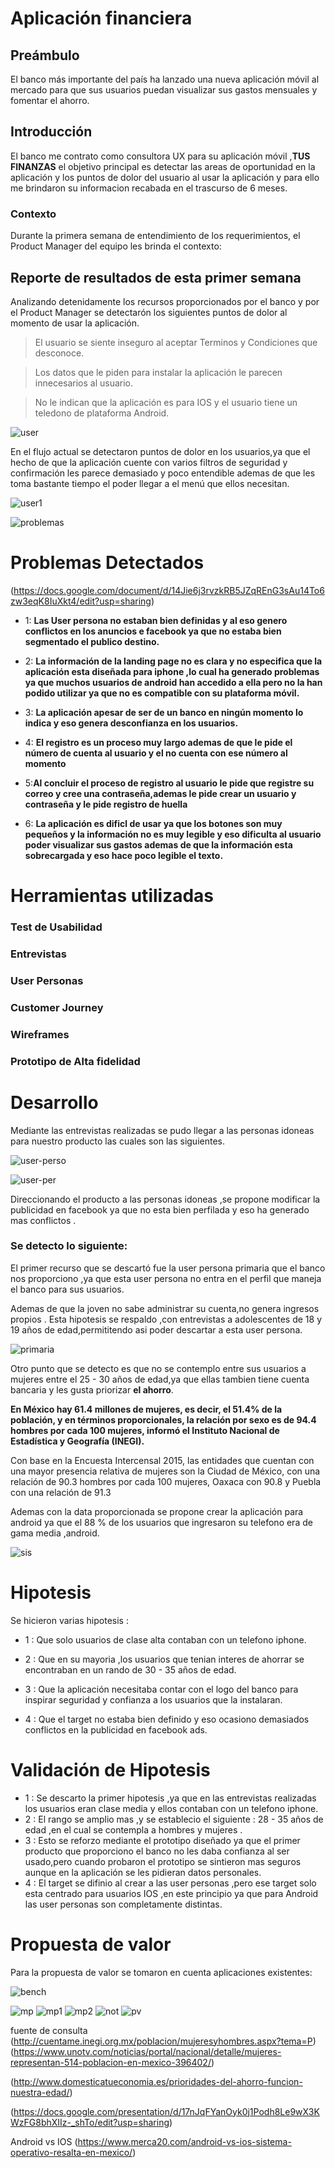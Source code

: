 # Aplicación financiera

## Preámbulo

El banco más importante del país ha lanzado una nueva aplicación móvil al
mercado para que sus usuarios puedan visualizar sus gastos mensuales y fomentar
el ahorro. 

## Introducción
El banco me contrato como consultora UX para su aplicación móvil ,**TUS FINANZAS** el objetivo principal es detectar las areas de oportunidad en la aplicación y los puntos de dolor del usuario al usar la  aplicación  y para ello me brindaron  su informacion recabada en el trascurso de 6 meses.

### Contexto

Durante la primera semana de entendimiento de los requerimientos, el Product
Manager del equipo les brinda el contexto:


## Reporte de resultados  de esta primer semana

Analizando detenidamente los recursos proporcionados por el banco y por el Product Manager se detectarón los siguientes puntos de dolor  al momento de usar la aplicación.

> El usuario se siente inseguro al aceptar Terminos y Condiciones que desconoce.

> Los datos que le piden para instalar la aplicación le parecen innecesarios al usuario.

> No le indican que la aplicación es para IOS y el usuario tiene un teledono de plataforma Android.

![user](imagen/user-flow-inicial.png)


En el flujo actual se detectaron puntos de dolor en los usuarios,ya que el hecho de que la aplicación cuente con  varios filtros de seguridad y confirmación les parece demasiado y poco entendible ademas de que les toma bastante tiempo el poder llegar a el menú que ellos necesitan.

![user1](imagen/user-flow-actual.png)


![problemas](imagen/problemas.png)

# Problemas Detectados 
 (https://docs.google.com/document/d/14Jie6j3rvzkRB5JZqREnG3sAu14To6zw3eqK8IuXkt4/edit?usp=sharing)
 
 - 1: **Las User persona no estaban bien definidas y al eso genero conflictos  en los anuncios e facebook ya que no estaba bien segmentado el publico destino.**

- 2: **La información de la landing page no  es clara y no especifica que la aplicación esta diseñada para iphone ,lo cual ha generado problemas ya que muchos usuarios de android han accedido a ella pero no la han podido utilizar ya que  no es compatible con su plataforma móvil.**

- 3: **La aplicación apesar de ser de un banco en ningún momento lo indica y eso genera desconfianza en los usuarios.**

- 4: **El registro es un proceso muy largo ademas de que le pide el número de cuenta al usuario y el no cuenta con ese número al momento**

- 5:**Al concluir el proceso de registro al usuario le pide que  registre su correo y cree una contraseña,ademas le pide crear un usuario y contraseña y le pide registro de huella**

- 6: **La aplicación es dificl de usar ya que los botones son muy pequeños y la información no es muy legible y eso dificulta al usuario poder visualizar sus gastos ademas de que la información esta sobrecargada y eso hace poco legible el texto.**


# Herramientas utilizadas

### Test de Usabilidad
### Entrevistas
### User Personas 
### Customer Journey
### Wireframes
### Prototipo de Alta fidelidad

# Desarrollo
Mediante las entrevistas realizadas se pudo llegar  a las personas idoneas  para nuestro producto las cuales son las siguientes.


![user-perso](imagen/user.perso.png)

![user-per](imagen/user-per.png)

Direccionando el producto a las personas idoneas ,se propone modificar la publicidad en facebook ya que no esta bien  perfilada y eso ha generado mas conflictos .


### Se detecto lo siguiente:

El primer recurso que se descartó fue la  user persona  primaria que el banco nos proporciono ,ya que esta user persona no entra en el perfil que maneja el banco para sus usuarios.

Ademas de que la joven no sabe administrar su cuenta,no genera ingresos propios .
Esta hipotesis se respaldo ,con entrevistas a adolescentes de 18 y 19 años de edad,permititendo asi poder descartar a esta user persona.

![primaria](imagen/fiorella-primaria.png)


Otro punto que se detecto es que no se contemplo entre sus usuarios a mujeres entre el 25 - 30 años de edad,ya que ellas tambien tiene cuenta bancaria y les gusta priorizar **el ahorro**.

**En México hay 61.4 millones de mujeres, es decir, el 51.4% de la población, y en términos proporcionales, la relación por sexo es de 94.4 hombres por cada 100 mujeres, informó el Instituto Nacional de Estadística y Geografía (INEGI).**

Con base en la Encuesta Intercensal 2015, las entidades que cuentan con una mayor presencia relativa de mujeres son la Ciudad de México, con una relación de 90.3 hombres por cada 100 mujeres, Oaxaca con 90.8 y Puebla con una relación de 91.3

Ademas con la data  proporcionada se propone crear la aplicación para android ya que el 88 % de los usuarios que ingresaron su telefono era de gama media ,android.

 ![sis](imagen/sis.png)

 # Hipotesis

Se hicieron  varias hipotesis :

- 1 : Que solo usuarios de clase alta contaban con un telefono iphone.

- 2 : Que en su mayoria ,los usuarios que tenian interes de ahorrar se encontraban en un rando de 30 - 35 años de edad.

- 3 : Que la aplicación necesitaba contar con el logo del banco para inspirar seguridad y confianza a los usuarios que la instalaran.
 
- 4 : Que el target no estaba bien definido y eso  ocasiono demasiados conflictos en la publicidad en facebook ads.

# Validación de Hipotesis

- 1 : Se descarto la primer hipotesis ,ya que en las entrevistas realizadas los usuarios eran clase media y ellos contaban con un telefono iphone.
- 2 : El rango se amplio mas ,y se establecio el siguiente : 28 - 35 años de edad ,en el cual se contempla a hombres y mujeres . 
- 3 : Esto se reforzo mediante el prototipo diseñado ya que  el primer producto que proporciono el banco no les daba confianza al ser usado,pero cuando probaron el prototipo se sintieron mas seguros aunque en la aplicación se les pidieran datos personales.
- 4 : El target se difinio al crear a las user personas ,pero ese target solo esta centrado para usuarios IOS ,en este principio ya que para Android las user personas son completamente distintas.


# Propuesta de valor 

Para la propuesta de valor se tomaron en cuenta aplicaciones existentes:

![bench](imagen/bench.png)

![mp](imagen/mp.png)
![mp1](imagen/mp1.png)
![mp2](imagen/mp2.png)
![not](imagen/not.png)
![pv](imagen/pv.png)


fuente de consulta (http://cuentame.inegi.org.mx/poblacion/mujeresyhombres.aspx?tema=P)
(https://www.unotv.com/noticias/portal/nacional/detalle/mujeres-representan-514-poblacion-en-mexico-396402/)

(http://www.domesticatueconomia.es/prioridades-del-ahorro-funcion-nuestra-edad/)

(https://docs.google.com/presentation/d/17nJqFYanOyk0j1Podh8Le9wX3KWzFG8bhXIIz-_shTo/edit?usp=sharing)

Android vs IOS
(https://www.merca20.com/android-vs-ios-sistema-operativo-resalta-en-mexico/)